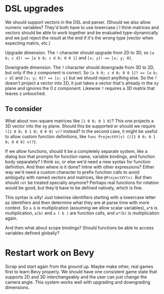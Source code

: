 # DSL upgrades

We should support vectors in the DSL and parser. (Should we also allow numeric variables? They'd both have to use lowercase.) I think matrices and vectors should be able to work together and be evaluated type-dynamically and we just reject the result at the end if it's the wrong type (vector when expecting matrix, etc.)

Upgrade dimension. The `!` character should upgrade from 2D to 3D, so `[a b; c d]! == [a b 0; c d 0; 0 0 1]` and `[x; y]! == [x; y; 0]`.

Downgrade dimension. The `?` character should downgrade from 3D to 2D, but only if the z component is correct. So `[a b 0; c d 0; 0 0 1]? == [a b; c d]` and `[x; y; 0]? == [x; y]` but we should reject anything else. So the `?` doesn't project a vector into 2D, it just takes a vector that's already in the xy plane and ignores the 0 z component. Likewise `?` requires a 3D matrix that leaves z untouched.

## To consider

What about non-square matrices like `[1 0 0; 0 1 0]`? This one projects a 3D vector into the xy plane. Should this be supported or should we require `([1 0 0; 0 1 0; 0 0 0] v)?` instead? In the second case, it might be useful to allow custom function definitions, like `func ProjectXY(v) {([1 0 0; 0 1 0; 0 0 0] v)?}`.

If we allow functions, should it be a completely separate system, like a dialog box that prompts for function name, variable bindings, and function body separately? I think so, or else we'd need a new syntax for function definition. And then where is it done? Inline with other expressions? Either way we'd need a custom character to prefix function calls to avoid ambiguity with named vectors and matrices, like `@ProjectXY(v)`. But then should `rot` be treated specially anymore? Perhaps real functions for rotation would be good, but they'd have to be defined natively, which is fine.

This syntax is silly! Just tokenise identifiers starting with a lowercase letter as identifiers and then determine what they are at parse time with more context. So `a b` is multiplication (assuming we allow scalar variables), `a*b` is multiplication, `a(b)` and `a ( b )` are function calls, and `a*(b)` is multiplication again.

And then what about scope bindings? Should functions be able to access variables defined globally?

# Restart work on Bevy

Scrap and start again from the ground up. Maybe make other, real games first to learn Bevy properly. We should have one consistent game state that supports 2D and 3D interchangeably and the user can just change the camera angle. This system works well with upgrading and downgrading dimensions.
